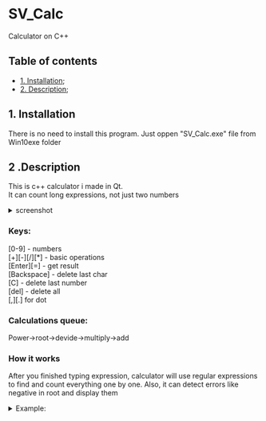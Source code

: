 # SV_Calc
Calculator on C++

## Table of contents
 + [1. Installation](#1_parag);
 + [2. Description](#2_parag); 

## <a name="1_parag"></a>	1. Installation

There is no need to install this program. Just oppen "SV_Calc.exe" file from Win10exe folder

## <a name="2_parag"></a>	2 .Description

This is c++ calculator i made in Qt.<br>
It can count long expressions, not just two numbers
<details>
  <summary>screenshot</summary>
  
  ![screenshot](https://i.imgur.com/QpVizBq.png)
  
</details>

### Keys:<br>
[0-9] - numbers<br>
[+][-][/][*] - basic operations<br>
[Enter][=] - get result<br>
[Backspace] - delete last char<br>
[C] - delete last number<br>
[del] - delete all<br>
[,][.] for dot<br>

### Calculations queue:<br>
Power->root->devide->multiply->add

### How it works
After you finished typing expression, calculator will use regular expressions to find and count everything one by one.
Also, it can detect errors like negative in root and display them

<details>
  <summary>Example: </summary>
  
  Expression: 5-2^3--4+9/2√9
  1. 2^3=8 | 5-8--4+9/2√9
  2. 2√9=3 | 5-8--4+9/3
  3. 9/3=3 | 5-8--4+3
  4. 5+(-8)+4+3=4  
  Result is 4  
  
</details>
